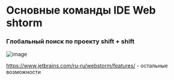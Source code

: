 # Основные команды IDE Web shtorm

### Глобальный поиск по проекту shift + shift
![image](https://user-images.githubusercontent.com/71700914/182836186-f9c9aef2-fe6e-4391-9498-274eb447cd2f.png)

https://www.jetbrains.com/ru-ru/webstorm/features/ - остальные возможности
